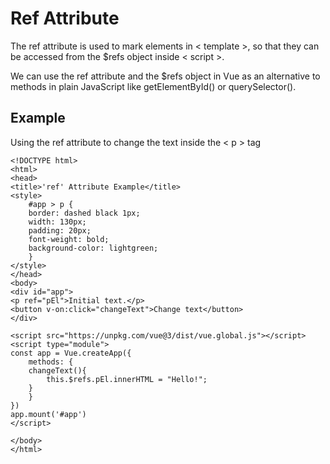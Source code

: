 # Ref Attribute
The ref attribute is used to mark elements in < template >, so that they can be accessed from the $refs object inside < script >.

We can use the ref attribute and the $refs object in Vue as an alternative to methods in plain JavaScript like getElementById() or querySelector().

## Example
Using the ref attribute to change the text inside the < p > tag

    <!DOCTYPE html>
    <html>
    <head>
    <title>'ref' Attribute Example</title>
    <style>
        #app > p {
        border: dashed black 1px;
        width: 130px;
        padding: 20px;
        font-weight: bold;
        background-color: lightgreen;
        }
    </style>
    </head>
    <body>
    <div id="app">
    <p ref="pEl">Initial text.</p>
    <button v-on:click="changeText">Change text</button>
    </div>

    <script src="https://unpkg.com/vue@3/dist/vue.global.js"></script>
    <script type="module">
    const app = Vue.createApp({
        methods: {
        changeText(){
            this.$refs.pEl.innerHTML = "Hello!";
        }
        }
    })
    app.mount('#app')
    </script>

    </body>
    </html>